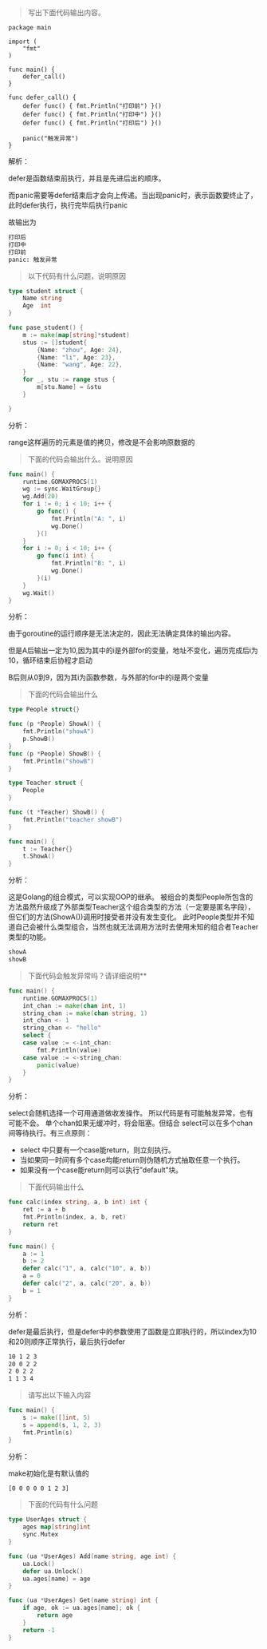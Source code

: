 > 写出下面代码输出内容。

```golang
package main

import (
    "fmt"
)

func main() {
    defer_call()
}

func defer_call() {
    defer func() { fmt.Println("打印前") }()
    defer func() { fmt.Println("打印中") }()
    defer func() { fmt.Println("打印后") }()

    panic("触发异常")
}
```

解析：

defer是函数结束前执行，并且是先进后出的顺序。

而panic需要等defer结束后才会向上传递。当出现panic时，表示函数要终止了，此时defer执行，执行完毕后执行panic

故输出为

```txt
打印后
打印中
打印前
panic: 触发异常
```



> 以下代码有什么问题，说明原因

```go
type student struct {
    Name string
    Age  int
}

func pase_student() {
    m := make(map[string]*student)
    stus := []student{
        {Name: "zhou", Age: 24},
        {Name: "li", Age: 23},
        {Name: "wang", Age: 22},
    }
    for _, stu := range stus {
        m[stu.Name] = &stu
    }

}
```

分析：

range这样遍历的元素是值的拷贝，修改是不会影响原数据的



> 下面的代码会输出什么。说明原因

```go
func main() {
    runtime.GOMAXPROCS(1)
    wg := sync.WaitGroup{}
    wg.Add(20)
    for i := 0; i < 10; i++ {
        go func() {
            fmt.Println("A: ", i)
            wg.Done()
        }()
    }
    for i := 0; i < 10; i++ {
        go func(i int) {
            fmt.Println("B: ", i)
            wg.Done()
        }(i)
    }
    wg.Wait()
}
```

分析：

由于goroutine的运行顺序是无法决定的，因此无法确定具体的输出内容。

但是A后输出一定为10,因为其中的i是外部for的变量，地址不变化，遍历完成后i为10，循环结束后协程才启动

B后则从0到9，因为其i为函数参数，与外部的for中的i是两个变量



> 下面的代码会输出什么

```go
type People struct{}

func (p *People) ShowA() {
    fmt.Println("showA")
    p.ShowB()
}
func (p *People) ShowB() {
    fmt.Println("showB")
}

type Teacher struct {
    People
}

func (t *Teacher) ShowB() {
    fmt.Println("teacher showB")
}

func main() {
    t := Teacher{}
    t.ShowA()
}
```

分析：

这是Golang的组合模式，可以实现OOP的继承。 被组合的类型People所包含的方法虽然升级成了外部类型Teacher这个组合类型的方法（一定要是匿名字段），但它们的方法(ShowA())调用时接受者并没有发生变化。 此时People类型并不知道自己会被什么类型组合，当然也就无法调用方法时去使用未知的组合者Teacher类型的功能。

```txt
showA
showB
```



> 下面代码会触发异常吗？请详细说明**

```go
func main() {
    runtime.GOMAXPROCS(1)
    int_chan := make(chan int, 1)
    string_chan := make(chan string, 1)
    int_chan <- 1
    string_chan <- "hello"
    select {
    case value := <-int_chan:
        fmt.Println(value)
    case value := <-string_chan:
        panic(value)
    }
}
```

分析：

select会随机选择一个可用通道做收发操作。 所以代码是有可能触发异常，也有可能不会。 单个chan如果无缓冲时，将会阻塞。但结合 select可以在多个chan间等待执行。有三点原则：

- select 中只要有一个case能return，则立刻执行。
- 当如果同一时间有多个case均能return则伪随机方式抽取任意一个执行。
- 如果没有一个case能return则可以执行”default”块。

> 下面代码输出什么

```go
func calc(index string, a, b int) int {
    ret := a + b
    fmt.Println(index, a, b, ret)
    return ret
}

func main() {
    a := 1
    b := 2
    defer calc("1", a, calc("10", a, b))
    a = 0
    defer calc("2", a, calc("20", a, b))
    b = 1
}
```

分析：

defer是最后执行，但是defer中的参数使用了函数是立即执行的，所以index为10和20则顺序正常执行，最后执行defer

```txt
10 1 2 3
20 0 2 2
2 0 2 2
1 1 3 4
```

> 请写出以下输入内容

```go
func main() {
    s := make([]int, 5)
    s = append(s, 1, 2, 3)
    fmt.Println(s)
}
```

分析：

make初始化是有默认值的

```txt
[0 0 0 0 0 1 2 3]
```

> 下面的代码有什么问题

```go
type UserAges struct {
	ages map[string]int
	sync.Mutex
}

func (ua *UserAges) Add(name string, age int) {
	ua.Lock()
	defer ua.Unlock()
	ua.ages[name] = age
}

func (ua *UserAges) Get(name string) int {
	if age, ok := ua.ages[name]; ok {
		return age
	}
	return -1
}
```





